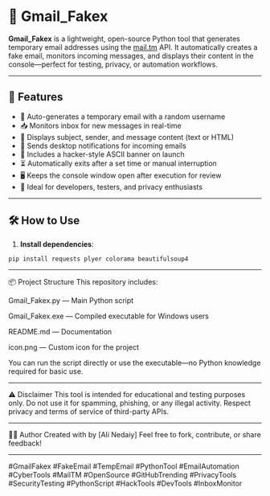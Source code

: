 # 📧 Gmail_Fakex

**Gmail_Fakex** is a lightweight, open-source Python tool that generates temporary email addresses using the [mail.tm](https://mail.tm) API. It automatically creates a fake email, monitors incoming messages, and displays their content in the console—perfect for testing, privacy, or automation workflows.

---

## 🚀 Features

- 🔐 Auto-generates a temporary email with a random username  
- 📥 Monitors inbox for new messages in real-time  
- 📨 Displays subject, sender, and message content (text or HTML)  
- 🔔 Sends desktop notifications for incoming emails  
- 🎨 Includes a hacker-style ASCII banner on launch  
- ⏳ Automatically exits after a set time or manual interruption  
- 🖥 Keeps the console window open after execution for review  
- 🧪 Ideal for developers, testers, and privacy enthusiasts  

---

## 🛠 How to Use

1. **Install dependencies**:

```bash
pip install requests plyer colorama beautifulsoup4
```

---

📦 Project Structure
This repository includes:

Gmail_Fakex.py — Main Python script

Gmail_Fakex.exe — Compiled executable for Windows users

README.md — Documentation

icon.png — Custom icon for the project

You can run the script directly or use the executable—no Python knowledge required for basic use.

---

⚠️ Disclaimer
This tool is intended for educational and testing purposes only. Do not use it for spamming, phishing, or any illegal activity. Respect privacy and terms of service of third-party APIs.

---
👨‍💻 Author
Created with by [Ali Nedaiy] Feel free to fork, contribute, or share feedback!



---

#GmailFakex #FakeEmail #TempEmail #PythonTool #EmailAutomation #CyberTools #MailTM #OpenSource #GitHubTrending #PrivacyTools #SecurityTesting #PythonScript #HackTools #DevTools #InboxMonitor
